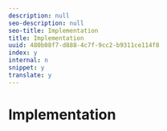 ```yaml
---
description: null
seo-description: null
seo-title: Implementation
title: Implementation
uuid: 480b08f7-d888-4c7f-9cc2-b9311ce114f8
index: y
internal: n
snippet: y
translate: y
---
```


# Implementation


